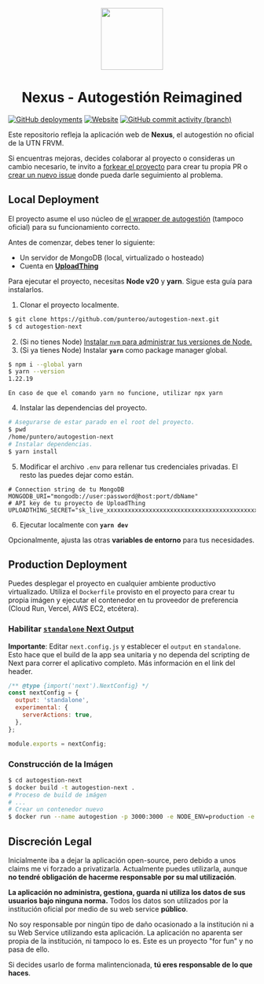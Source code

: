 <p align="center">
    <a href="https://autogestion.puntero.dev/" target="_blank">
        <img src="https://i.imgur.com/H8or4vA.png" width="126" style="margin: auto" />
    </a>
</p>
<h1 align="center">Nexus - Autogestión Reimagined</h1>

<a href="https://github.com/punteroo/autogestion-next/deployments" target="_blank">![GitHub deployments](https://img.shields.io/github/deployments/punteroo/autogestion-next/production?label=Vercel&labelColor=0070F3)</a>
<a href="https://autogestion.puntero.dev/" target="_blank">![Website](https://img.shields.io/website?url=https%3A%2F%2Fautogestion.puntero.dev&label=Visitar%20Nexus&labelColor=0070F3)</a>
<a href="https://github.com/punteroo/autogestion-next/commits/master/" target="_blank">![GitHub commit activity (branch)](https://img.shields.io/github/commit-activity/t/punteroo/autogestion-next)</a>

Este repositorio refleja la aplicación web de **Nexus**, el autogestión no oficial de la UTN FRVM.

Si encuentras mejoras, decides colaborar al proyecto o consideras un cambio necesario, te invito a [forkear el proyecto](https://github.com/punteroo/autogestion-next/fork) para crear tu propia PR o [crear un nuevo issue](https://github.com/punteroo/autogestion-next/issues/new/choose) donde pueda darle seguimiento al problema.

## Local Deployment
El proyecto asume el uso núcleo de [el wrapper de autogestión](https://github.com/punteroo/autogestion-frvm) (tampoco oficial) para su funcionamiento correcto.

Antes de comenzar, debes tener lo siguiente:
- Un servidor de MongoDB (local, virtualizado o hosteado)
- Cuenta en [**UploadThing**](https://uploadthing.com)

Para ejecutar el proyecto, necesitas **Node v20** y **yarn**. Sigue esta guía para instalarlos.

1. Clonar el proyecto localmente.
```bash
$ git clone https://github.com/punteroo/autogestion-next.git
$ cd autogestion-next
```

2. (Si no tienes Node) [Instalar `nvm` para administrar tus versiones de Node.](https://github.com/coreybutler/nvm-windows)
3. (Si ya tienes Node) Instalar **`yarn`** como package manager global.
```bash
$ npm i --global yarn
$ yarn --version
1.22.19
```

`En caso de que el comando yarn no funcione, utilizar npx yarn`

4. Instalar las dependencias del proyecto.
```bash
# Asegurarse de estar parado en el root del proyecto.
$ pwd
/home/puntero/autogestion-next
# Instalar dependencias.
$ yarn install
```

5. Modificar el archivo `.env` para rellenar tus credenciales privadas. El resto las puedes dejar como están.
```
# Connection string de tu MongoDB
MONGODB_URI="mongodb://user:password@host:port/dbName"
# API key de tu proyecto de UploadThing
UPLOADTHING_SECRET="sk_live_xxxxxxxxxxxxxxxxxxxxxxxxxxxxxxxxxxxxxxxxxxxxxxxxxxxxxxxxxxxxxx"
```

6. Ejecutar localmente con **`yarn dev`**

Opcionalmente, ajusta las otras **variables de entorno** para tus necesidades.

## Production Deployment
Puedes desplegar el proyecto en cualquier ambiente productivo virtualizado. Utiliza el `Dockerfile` provisto en el proyecto para crear tu propia imágen y ejecutar el contenedor en tu proveedor de preferencia (Cloud Run, Vercel, AWS EC2, etcétera).

### Habilitar [`standalone` Next Output](https://nextjs.org/docs/app/api-reference/next-config-js/output#automatically-copying-traced-files)
**Importante**: Editar `next.config.js` y establecer el `output` en `standalone`. Esto hace que el build de la app sea unitaria y no dependa del scripting de Next para correr el aplicativo completo. Más información en el link del header.
```js
/** @type {import('next').NextConfig} */
const nextConfig = {
  output: 'standalone',
  experimental: {
    serverActions: true,
  },
};

module.exports = nextConfig;
```

### Construcción de la Imágen

```bash
$ cd autogestion-next
$ docker build -t autogestion-next .
# Proceso de build de imágen
# ...
# Crear un contenedor nuevo
$ docker run --name autogestion -p 3000:3000 -e NODE_ENV=production -e MONGODB_URI="mongodb://user:password@host:port/dbName" -e UPLOADTHING_SECRET="sk_live_xxxx" autogestion-next
```

## Discreción Legal
Inicialmente iba a dejar la aplicación open-source, pero debido a unos claims me vi forzado a privatizarla. Actualmente puedes utilizarla, aunque **no tendré obligación de hacerme responsable por su mal utilización**.

**La aplicación no administra, gestiona, guarda ni utiliza los datos de sus usuarios bajo ninguna norma.** Todos los datos son utilizados por la institución oficial por medio de su web service **público**.

No soy responsable por ningún tipo de daño ocasionado a la institución ni a su Web Service utilizando esta aplicación. La aplicación no aparenta ser propia de la institución, ni tampoco lo es. Este es un proyecto "for fun" y no pasa de ello.

Si decides usarlo de forma malintencionada, **tú eres responsable de lo que haces**.
